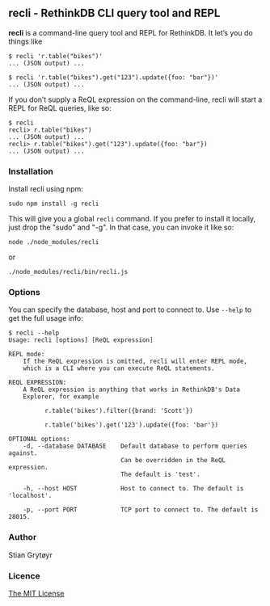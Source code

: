 ## recli - RethinkDB CLI query tool and REPL
**recli** is a command-line query tool and REPL for RethinkDB. It let’s you do things like
```
$ recli 'r.table("bikes")'
... (JSON output) ...

$ recli 'r.table("bikes").get("123").update({foo: "bar"})'
... (JSON output) ...
```
If you don’t supply a ReQL expression on the command-line, recli will start a REPL for
ReQL queries, like so:
```
$ recli
recli> r.table("bikes")
... (JSON output) ...
recli> r.table("bikes").get("123").update({foo: "bar"})
... (JSON output) ...
```

### Installation
Install recli using npm:
```
sudo npm install -g recli
```
This will give you a global `recli` command. If you prefer to install it locally, just drop the "sudo" and "-g". 
In that case, you can invoke it like so:
```
node ./node_modules/recli
```
or
```
./node_modules/recli/bin/recli.js
```

### Options
You can specify the database, host and port to connect to. Use `--help` to get the full usage info:
```
$ recli --help
Usage: recli [options] [ReQL expression]

REPL mode:
    If the ReQL expression is omitted, recli will enter REPL mode,
    which is a CLI where you can execute ReQL statements.

REQL EXPRESSION:
    A ReQL expression is anything that works in RethinkDB's Data
    Explorer, for example

          r.table('bikes').filter({brand: 'Scott'})

          r.table('bikes').get('123').update({foo: 'bar'})

OPTIONAL options:
    -d, --database DATABASE    Default database to perform queries against.
                               Can be overridden in the ReQL expression.
                               The default is 'test'.

    -h, --host HOST            Host to connect to. The default is 'localhost'.

    -p, --port PORT            TCP port to connect to. The default is 28015.
```

### Author
Stian Grytøyr

### Licence
[The MIT License](http://opensource.org/licenses/MIT)
